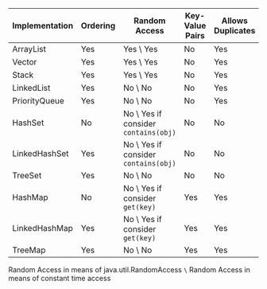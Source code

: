 Implementation | Ordering | Random Access | Key-Value Pairs | Allows Duplicates | Allows Null Values | Thread Safe | Blocking Operations
-------------- | -------- | ------------- | --------------- | ----------------- | ------------------ | ----------- | -------------------
ArrayList | Yes | Yes \ Yes | No | Yes | Yes | No | No
Vector | Yes | Yes \ Yes | No | Yes | Yes | Yes | Yes
Stack | Yes | Yes \ Yes | No | Yes | Yes | Yes | Yes
LinkedList | Yes | No \ No | No | Yes | Yes | No | No
PriorityQueue | Yes | No \ No | No | Yes | No | No | No
HashSet | No | No \ Yes if consider `contains(obj)` | No | No | Yes | No | No
LinkedHashSet | Yes | No \ Yes if consider `contains(obj)` | No | No | Yes | No | No
TreeSet | Yes | No \ No | No | No | No | No | No
HashMap | No | No \ Yes if consider `get(key)` | Yes | Yes | Yes | No | No
LinkedHashMap | Yes | No \ Yes if consider `get(key)` | Yes | Yes | Yes | No | No
TreeMap | Yes | No \ No | Yes | Yes | Yes | No | No

Random Access in means of java.util.RandomAccess `\` Random Access in means of constant time access
